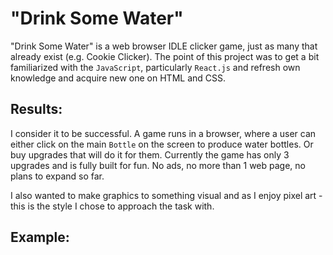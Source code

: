# "Drink Some Water"

"Drink Some Water" is a web browser IDLE clicker game, just as many that already exist (e.g. Cookie Clicker). The point of this project was to get a bit familiarized with the `JavaScript`, particularly `React.js` and refresh own knowledge and acquire new one on HTML and CSS.

## Results:

I consider it to be successful. A game runs in a browser, where a user can either click on the main `Bottle` on the screen to produce water bottles. Or buy upgrades that will do it for them. Currently the game has only 3 upgrades and is fully built for fun. No ads, no more than 1 web page, no plans to expand so far.

I also wanted to make graphics to something visual and as I enjoy pixel art - this is the style I chose to approach the task with.

## Example: